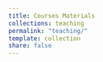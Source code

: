 ```yaml
---
title: Courses Materials
collections: teaching
permalink: "teaching/"
template: collection
share: false
---
```


